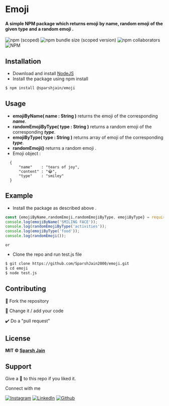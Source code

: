 # Emoji
#### A simple NPM package which returns emoji by name, random emoji of the given type and a random emoji .
![npm (scoped)](https://img.shields.io/npm/v/@sparshjain/emoji?logo=npm&style=for-the-badge)
![npm bundle size (scoped version)](https://img.shields.io/bundlephobia/min/@sparshjain/emoji/2.1.0?style=for-the-badge)
![npm collaborators](https://img.shields.io/npm/collaborators/@sparshjain/emoji?logo=npm&style=for-the-badge)
![NPM](https://img.shields.io/npm/l/@sparshjain/emoji?logo=github&style=for-the-badge)

## Installation

- Download and install [NodeJS](https://nodejs.org/en/download/)
- Install the package using npm install
```bash
$ npm install @sparshjain/emoji
```

## Usage
- **emojiByName( name : String )** returns the emoji of the corresponding ***name***.
- **randomEmojiByType( type : String )** returns a random emoji of the corresponding ***type***.
- **emojiByType( type : String )** returns array of emoji of the corresponding ***type***.
- **randomEmoji()** returns a random emoji .
- Emoji object :
```
  {
      "name"    : "tears of joy",
      "content" : "😂",
      "type"    : "smiley"
  }
```

## Example
- Install the package as described above .
```js
const {emojiByName,randomEmoji,randomEmojiByType, emojiByType} = require('@sparshjain/emoji');
console.log(emojiByName('SMILING FACE'));
console.log(randomEmojiByType('activities'));
console.log(emojiByType('food'));
console.log(randomEmoji());
```
```or```
- Clone the repo and run test.js file
```bash
$ git clone https://github.com/SparshJain2000/emoji.git
$ cd emoji
$ node test.js
```
## Contributing

🍴 Fork the repository

📝 Change it / add your code 

✔️ Do a "pull request"

## License

**MIT &copy; [Sparsh Jain](https://github.com/SparshJain2000/emoji/blob/master/LICENSE)**

## Support
Give a 🌟 to this repo if you liked it.

Connect with me

[![Instagram](https://img.shields.io/static/v1.svg?label=follow&message=@sparsh._jain&color=grey&logo=instagram&style=for-the-badge&logoColor=white&colorA=critical)](https://www.instagram.com/sparsh._jain/) [![LinkedIn](https://img.shields.io/static/v1.svg?label=connect&message=@SparshJain&color=success&logo=linkedin&style=for-the-badge&logoColor=white&colorA=blue)](https://www.linkedin.com/in/sparsh-jain-87379a168/) [![Github](https://img.shields.io/static/v1.svg?label=follow&message=@SparshJain2000&color=grey&logo=github&style=for-the-badge&logoColor=white&colorA=black)](https://www.github.com/SparshJain2000/)

